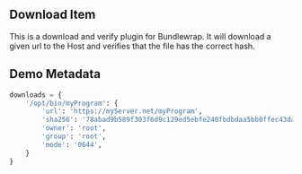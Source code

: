 Download Item
-------------

This is a download and verify plugin for Bundlewrap. It will download a given url to the Host and verifies that the file has the correct hash.

Demo Metadata
-------------

```python
downloads = {
    '/opt/bin/myProgram': {
        'url': 'https://myServer.net/myProgram',
        'sha256': '78abad9b589f303f6d9c129ed5ebfe240fbdbdaa5bb0ffec43dacb2991bd526a',
        'owner': 'root',
        'group': 'root',
        'mode': '0644',
    }
}
```
